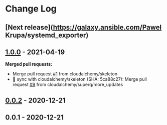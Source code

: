 # Change Log

## [**Next release**](https://galaxy.ansible.com/Pawel Krupa/systemd_exporter)

## [1.0.0] - 2021-04-19
**Merged pull requests:**

- Merge pull request [#1](https://github.com/cloudalchemy/ansible-systemd-exporter/issues/1) from cloudalchemy/skeleton
- :robot: sync with cloudalchemy/skeleton (SHA: 5ca88c27): Merge pull request [#9](https://github.com/cloudalchemy/ansible-systemd-exporter/issues/9) from cloudalchemy/superq/more_updates


## [0.0.2] - 2020-12-21

## 0.0.1 - 2020-12-21

[Unreleased]: https://github.com/cloudalchemy/ansible-systemd-exporter/compare/1.0.0...HEAD
[1.0.0]: https://github.com/cloudalchemy/ansible-systemd-exporter/compare/0.0.2...1.0.0
[0.0.2]: https://github.com/cloudalchemy/ansible-systemd-exporter/compare/0.0.1...0.0.2
